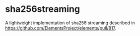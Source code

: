 # sha256streaming
A lightweight implementation of sha256 streaming described in https://github.com/ElementsProject/elements/pull/817.
